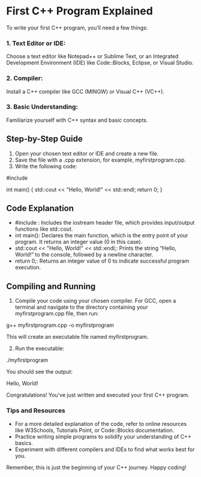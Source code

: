 # First C++ Program Explained
To write your first C++ program, you’ll need a few things:

### 1. Text Editor or IDE: 
Choose a text editor like Notepad++ or Sublime Text, or an Integrated Development Environment (IDE) like Code::Blocks, Eclipse, or Visual Studio.

### 2. Compiler: 
Install a C++ compiler like GCC (MINGW) or Visual C++ (VC++).

### 3. Basic Understanding: 
Familiarize yourself with C++ syntax and basic concepts.

## Step-by-Step Guide

1. Open your chosen text editor or IDE and create a new file.
2. Save the file with a .cpp extension, for example, myfirstprogram.cpp.
3. Write the following code:

#include <iostream>

int main() {
    std::cout << "Hello, World!" << std::endl;
    return 0;
}

## Code Explanation

- #include <iostream>: Includes the iostream header file, which provides input/output functions like std::cout.
- int main(): Declares the main function, which is the entry point of your program. It returns an integer value (0 in this case).
- std::cout << "Hello, World!" << std::endl;: Prints the string “Hello, World!” to the console, followed by a newline character.
- return 0;: Returns an integer value of 0 to indicate successful program execution.

## Compiling and Running

1. Compile your code using your chosen compiler. For GCC, open a terminal and navigate to the directory containing your myfirstprogram.cpp file, then run:

g++ myfirstprogram.cpp -o myfirstprogram

This will create an executable file named myfirstprogram.

2. Run the executable:

./myfirstprogram

You should see the output:

Hello, World!

Congratulations! You’ve just written and executed your first C++ program.

### Tips and Resources

- For a more detailed explanation of the code, refer to online resources like W3Schools, Tutorials Point, or Code::Blocks documentation.
- Practice writing simple programs to solidify your understanding of C++ basics.
- Experiment with different compilers and IDEs to find what works best for you.

Remember, this is just the beginning of your C++ journey. Happy coding!

